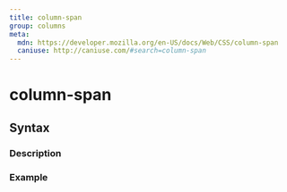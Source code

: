 ```yaml
---
title: column-span
group: columns
meta:
  mdn: https://developer.mozilla.org/en-US/docs/Web/CSS/column-span
  caniuse: http://caniuse.com/#search=column-span
---
```


# column-span
<!--- Introduction for column-span, keep it brief and set the overall context -->

## Syntax
<!--- Introduce the various syntax for column-span -->

### Description
<!--- For each major section of syntax, provide a description explaining its usage further -->

### Example
<!--- Provide code examples for the syntax block you're currently describing -->